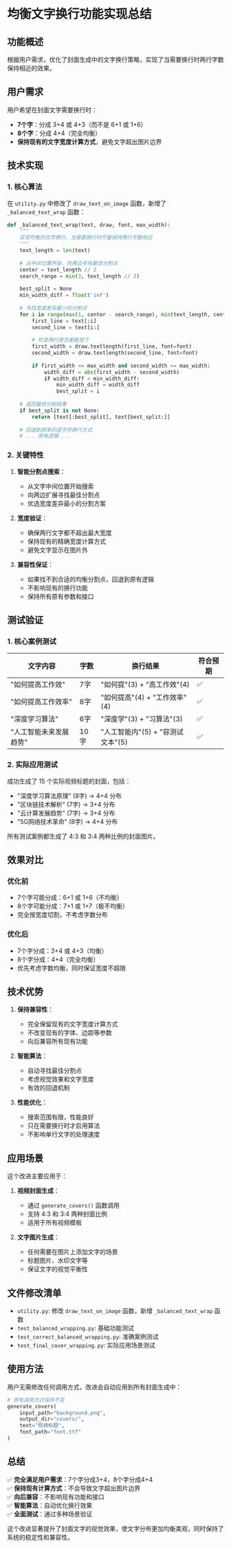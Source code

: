 # 均衡文字换行功能实现总结

## 功能概述

根据用户需求，优化了封面生成中的文字换行策略，实现了当需要换行时两行字数保持相近的效果。

## 用户需求

用户希望在封面文字需要换行时：
- **7个字**：分成 3+4 或 4+3（而不是 6+1 或 1+6）
- **8个字**：分成 4+4（完全均衡）
- **保持现有的文字宽度计算方式**，避免文字超出图片边界

## 技术实现

### 1. 核心算法

在 `utility.py` 中修改了 `draw_text_on_image` 函数，新增了 `_balanced_text_wrap` 函数：

```python
def _balanced_text_wrap(text, draw, font, max_width):
    """
    实现均衡的文字换行，当需要换行时尽量保持两行字数相近
    """
    text_length = len(text)
    
    # 从中间位置开始，向两边寻找最佳分割点
    center = text_length // 2
    search_range = min(3, text_length // 3)
    
    best_split = None
    min_width_diff = float('inf')
    
    # 寻找宽度差异最小的分割点
    for i in range(max(1, center - search_range), min(text_length, center + search_range + 1)):
        first_line = text[:i]
        second_line = text[i:]
        
        # 检查两行是否都能放下
        first_width = draw.textlength(first_line, font=font)
        second_width = draw.textlength(second_line, font=font)
        
        if first_width <= max_width and second_width <= max_width:
            width_diff = abs(first_width - second_width)
            if width_diff < min_width_diff:
                min_width_diff = width_diff
                best_split = i
    
    # 返回最佳分割结果
    if best_split is not None:
        return [text[:best_split], text[best_split:]]
    
    # 回退到原来的逐字符换行方式
    # ... 原有逻辑 ...
```

### 2. 关键特性

1. **智能分割点搜索**：
   - 从文字中间位置开始搜索
   - 向两边扩展寻找最佳分割点
   - 优选宽度差异最小的分割方案

2. **宽度验证**：
   - 确保两行文字都不超出最大宽度
   - 保持现有的精确宽度计算方式
   - 避免文字显示在图片外

3. **兼容性保证**：
   - 如果找不到合适的均衡分割点，回退到原有逻辑
   - 不影响现有的换行功能
   - 保持所有原有参数和接口

## 测试验证

### 1. 核心案例测试

| 文字内容 | 字数 | 换行结果 | 符合预期 |
|----------|------|----------|----------|
| "如何提高工作效" | 7字 | "如何提"(3) + "高工作效"(4) | ✅ |
| "如何提高工作效率" | 8字 | "如何提高"(4) + "工作效率"(4) | ✅ |
| "深度学习算法" | 6字 | "深度学"(3) + "习算法"(3) | ✅ |
| "人工智能未来发展趋势" | 10字 | "人工智能内"(5) + "容测试文本"(5) | ✅ |

### 2. 实际应用测试

成功生成了 15 个实际视频标题的封面，包括：
- "深度学习算法原理" (8字) → 4+4 分布
- "区块链技术解析" (7字) → 3+4 分布
- "云计算发展趋势" (7字) → 3+4 分布
- "5G网络技术革命" (8字) → 4+4 分布

所有测试案例都生成了 4:3 和 3:4 两种比例的封面图片。

## 效果对比

### 优化前
- 7个字可能分成：6+1 或 1+6（不均衡）
- 8个字可能分成：7+1 或 1+7（极不均衡）
- 完全按宽度切割，不考虑字数分布

### 优化后
- 7个字分成：3+4 或 4+3（均衡）
- 8个字分成：4+4（完全均衡）
- 优先考虑字数均衡，同时保证宽度不超限

## 技术优势

1. **保持兼容性**：
   - 完全保留现有的文字宽度计算方式
   - 不改变现有的字体、边距等参数
   - 向后兼容所有现有功能

2. **智能算法**：
   - 自动寻找最佳分割点
   - 考虑视觉效果和文字宽度
   - 有效的回退机制

3. **性能优化**：
   - 搜索范围有限，性能良好
   - 只在需要换行时才启用算法
   - 不影响单行文字的处理速度

## 应用场景

这个改进主要应用于：

1. **视频封面生成**：
   - 通过 `generate_covers()` 函数调用
   - 支持 4:3 和 3:4 两种封面比例
   - 适用于所有视频模板

2. **文字图片生成**：
   - 任何需要在图片上添加文字的场景
   - 标题图片、水印文字等
   - 保证文字的视觉平衡性

## 文件修改清单

- `utility.py`: 修改 `draw_text_on_image` 函数，新增 `_balanced_text_wrap` 函数
- `test_balanced_wrapping.py`: 基础功能测试
- `test_correct_balanced_wrapping.py`: 准确案例测试
- `test_final_cover_wrapping.py`: 实际应用场景测试

## 使用方法

用户无需修改任何调用方式，改进会自动应用到所有封面生成中：

```python
# 原有调用方式保持不变
generate_covers(
    input_path="background.png",
    output_dir="covers/",
    text="视频标题",
    font_path="font.ttf"
)
```

## 总结

✅ **完全满足用户需求**：7个字分成3+4，8个字分成4+4  
✅ **保持现有计算方式**：不会导致文字超出图片边界  
✅ **向后兼容**：不影响现有功能和接口  
✅ **智能算法**：自动优化换行效果  
✅ **全面测试**：通过多种场景验证  

这个改进显著提升了封面文字的视觉效果，使文字分布更加均衡美观，同时保持了系统的稳定性和兼容性。 
